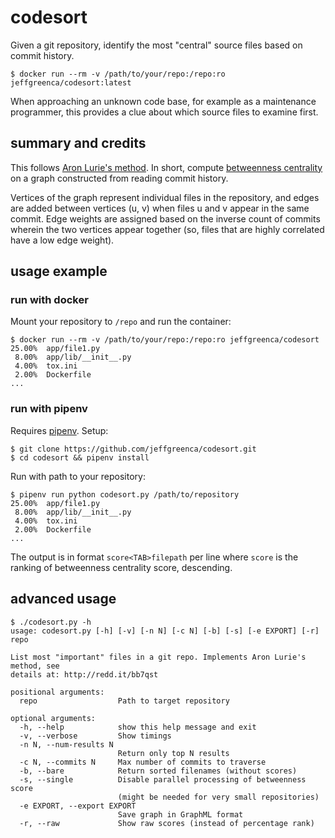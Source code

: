 # codesort

Given a git repository, identify the most "central" source files based on commit history.

```
$ docker run --rm -v /path/to/your/repo:/repo:ro jeffgreenca/codesort:latest
```

When approaching an unknown code base, for example as a maintenance programmer, this provides a clue about which source files to examine first.

## summary and credits
This follows [Aron Lurie's method](http://redd.it/bb7qst).  In short, compute [betweenness centrality](https://en.wikipedia.org/wiki/Betweenness_centrality) on a graph constructed from reading commit history.

Vertices of the graph represent individual files in the repository, and edges are added between vertices (u, v) when files u and v appear in the same commit.  Edge weights are assigned based on the inverse count of commits wherein the two vertices appear together (so, files that are highly correlated have a low edge weight).
 
## usage example

### run with docker
Mount your repository to `/repo` and run the container:
```
$ docker run --rm -v /path/to/your/repo:/repo:ro jeffgreenca/codesort
25.00%	app/file1.py
 8.00%	app/lib/__init__.py
 4.00%	tox.ini
 2.00%	Dockerfile
...
``` 

### run with pipenv
Requires [pipenv](https://pipenv.readthedocs.io/en/latest/).  Setup:
```
$ git clone https://github.com/jeffgreenca/codesort.git
$ cd codesort && pipenv install
```

Run with path to your repository:
```
$ pipenv run python codesort.py /path/to/repository
25.00%	app/file1.py
 8.00%	app/lib/__init__.py
 4.00%	tox.ini
 2.00%	Dockerfile
...
```

The output is in format `score<TAB>filepath` per line where `score` is the ranking of betweenness centrality score, descending.

## advanced usage

```
$ ./codesort.py -h
usage: codesort.py [-h] [-v] [-n N] [-c N] [-b] [-s] [-e EXPORT] [-r] repo

List most "important" files in a git repo. Implements Aron Lurie's method, see
details at: http://redd.it/bb7qst

positional arguments:
  repo                  Path to target repository

optional arguments:
  -h, --help            show this help message and exit
  -v, --verbose         Show timings
  -n N, --num-results N
                        Return only top N results
  -c N, --commits N     Max number of commits to traverse
  -b, --bare            Return sorted filenames (without scores)
  -s, --single          Disable parallel processing of betweenness score
                        (might be needed for very small repositories)
  -e EXPORT, --export EXPORT
                        Save graph in GraphML format
  -r, --raw             Show raw scores (instead of percentage rank)
```
